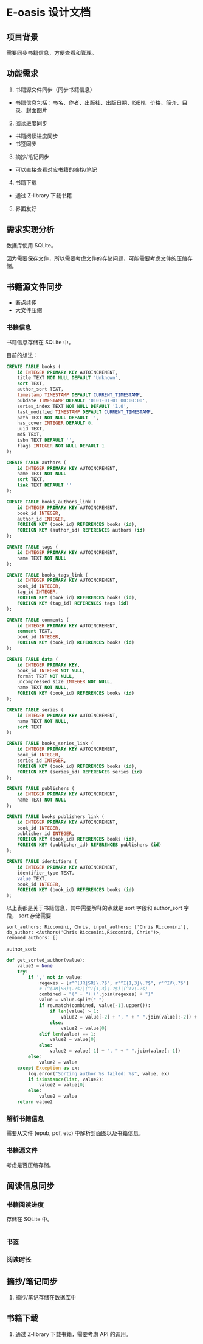 # E-oasis 设计文档

## 项目背景

需要同步书籍信息，方便查看和管理。

## 功能需求

1. 书籍源文件同步（同步书籍信息）

- 书籍信息包括：书名、作者、出版社、出版日期、ISBN、价格、简介、目录、封面图片

2. 阅读进度同步

- 书籍阅读进度同步
- 书签同步

3. 摘抄/笔记同步

- 可以直接查看对应书籍的摘抄/笔记

4. 书籍下载

- 通过 Z-library 下载书籍

5. 界面友好

## 需求实现分析

数据库使用 SQLite。

因为需要保存文件，所以需要考虑文件的存储问题，可能需要考虑文件的压缩存储。

## 书籍源文件同步

- 断点续传
- 大文件压缩

### 书籍信息

书籍信息存储在 SQLite 中。

目前的想法：

```sql
CREATE TABLE books (
    id INTEGER PRIMARY KEY AUTOINCREMENT,
    title TEXT NOT NULL DEFAULT 'Unknown',
    sort TEXT,
    author_sort TEXT,
    timestamp TIMESTAMP DEFAULT CURRENT_TIMESTAMP,
    pubdate TIMESTAMP DEFAULT '0101-01-01 00:00:00',
    series_index TEXT NOT NULL DEFAULT '1.0',
    last_modified TIMESTAMP DEFAULT CURRENT_TIMESTAMP,
    path TEXT NOT NULL DEFAULT '',
    has_cover INTEGER DEFAULT 0,
    uuid TEXT,
    md5 TEXT,
    isbn TEXT DEFAULT '',
    flags INTEGER NOT NULL DEFAULT 1
);

CREATE TABLE authors (
    id INTEGER PRIMARY KEY AUTOINCREMENT,
    name TEXT NOT NULL
    sort TEXT,
    link TEXT DEFAULT ''
);

CREATE TABLE books_authors_link (
    id INTEGER PRIMARY KEY AUTOINCREMENT,
    book_id INTEGER,
    author_id INTEGER,
    FOREIGN KEY (book_id) REFERENCES books (id),
    FOREIGN KEY (author_id) REFERENCES authors (id)
);

CREATE TABLE tags (
    id INTEGER PRIMARY KEY AUTOINCREMENT,
    name TEXT NOT NULL
);

CREATE TABLE books_tags_link (
    id INTEGER PRIMARY KEY AUTOINCREMENT,
    book_id INTEGER,
    tag_id INTEGER,
    FOREIGN KEY (book_id) REFERENCES books (id),
    FOREIGN KEY (tag_id) REFERENCES tags (id)
);

CREATE TABLE comments (
    id INTEGER PRIMARY KEY AUTOINCREMENT,
    comment TEXT,
    book_id INTEGER,
    FOREIGN KEY (book_id) REFERENCES books (id)
);

CREATE TABLE data (
    id INTEGER PRIMARY KEY,
    book_id INTEGER NOT NULL,
    format TEXT NOT NULL,
    uncompressed_size INTEGER NOT NULL,
    name TEXT NOT NULL,
    FOREIGN KEY (book_id) REFERENCES books (id)
);

CREATE TABLE series (
    id INTEGER PRIMARY KEY AUTOINCREMENT,
    name TEXT NOT NULL,
    sort TEXT
);

CREATE TABLE books_series_link (
    id INTEGER PRIMARY KEY AUTOINCREMENT,
    book_id INTEGER,
    series_id INTEGER,
    FOREIGN KEY (book_id) REFERENCES books (id),
    FOREIGN KEY (series_id) REFERENCES series (id)
);

CREATE TABLE publishers (
    id INTEGER PRIMARY KEY AUTOINCREMENT,
    name TEXT NOT NULL
);

CREATE TABLE books_publishers_link (
    id INTEGER PRIMARY KEY AUTOINCREMENT,
    book_id INTEGER,
    publisher_id INTEGER,
    FOREIGN KEY (book_id) REFERENCES books (id),
    FOREIGN KEY (publisher_id) REFERENCES publishers (id)
);

CREATE TABLE identifiers (
    id INTEGER PRIMARY KEY AUTOINCREMENT,
    identifier_type TEXT,
    value TEXT,
    book_id INTEGER,
    FOREIGN KEY (book_id) REFERENCES books (id)
);
```

以上表都是关于书籍信息，其中需要解释的点就是 sort 字段和 author_sort 字段，
sort 存储需要

```
sort_authors: Riccomini, Chris, input_authors: ['Chris Riccomini'], db_author: <Authors('Chris Riccomini,Riccomini, Chris')>, renamed_authors: []
```

author_sort:

```py
def get_sorted_author(value):
    value2 = None
    try:
        if ',' not in value:
            regexes = [r"^(JR|SR)\.?$", r"^I{1,3}\.?$", r"^IV\.?$"]
            # (^(JR|SR)\.?$)|(^I{1,3}\.?$)|(^IV\.?$)
            combined = "(" + ")|(".join(regexes) + ")"
            value = value.split(" ")
            if re.match(combined, value[-1].upper()):
                if len(value) > 1:
                    value2 = value[-2] + ", " + " ".join(value[:-2]) + " " + value[-1]
                else:
                    value2 = value[0]
            elif len(value) == 1:
                value2 = value[0]
            else:
                value2 = value[-1] + ", " + " ".join(value[:-1])
        else:
            value2 = value
    except Exception as ex:
        log.error("Sorting author %s failed: %s", value, ex)
        if isinstance(list, value2):
            value2 = value[0]
        else:
            value2 = value
    return value2
```

### 解析书籍信息

需要从文件 (epub, pdf, etc) 中解析封面图以及书籍信息。

### 书籍源文件

考虑是否压缩存储。

## 阅读信息同步

### 书籍阅读进度

存储在 SQLite 中。

```

```

### 书签

### 阅读时长

## 摘抄/笔记同步

1. 摘抄/笔记存储在数据库中

## 书籍下载

1. 通过 Z-library 下载书籍，需要考虑 API 的调用。
